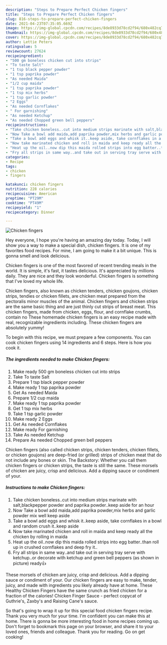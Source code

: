 ```yaml
---
description: "Steps to Prepare Perfect Chicken fingers"
title: "Steps to Prepare Perfect Chicken fingers"
slug: 816-steps-to-prepare-perfect-chicken-fingers
date: 2021-04-23T07:35:05.669Z
image: https://img-global.cpcdn.com/recipes/8de8933d78cd2f94/680x482cq70/chicken-fingers-recipe-main-photo.jpg
thumbnail: https://img-global.cpcdn.com/recipes/8de8933d78cd2f94/680x482cq70/chicken-fingers-recipe-main-photo.jpg
cover: https://img-global.cpcdn.com/recipes/8de8933d78cd2f94/680x482cq70/chicken-fingers-recipe-main-photo.jpg
author: Lettie Peters
ratingvalue: 5
reviewcount: 27624
recipeingredient:
- "500 gm boneless chicken cut into strips"
- "To taste Salt"
- "1 tsp black pepper powder"
- "1 tsp paprika powder"
- "As needed Maida"
- "1/2 cup maida"
- "1 tsp paprika powder"
- "1 tsp mix herbs"
- "1 tsp garlic powder"
- "2 Eggs"
- "As needed Cornflakes"
- " For garnishing"
- "As needed Ketchup"
- "As needed Chopped green bell peppers"
recipeinstructions:
- "Take chicken boneless..cut into medium strips marinate with salt,blackpepper powder and paprika powder..keep aside for an hour"
- "Now Take a bowl add maida,add paprika powder,mix herbs and garlic powder mix well keep aside"
- "Take a bowl add eggs and whisk it..keep aside, take cornflakes in a bowl and random crush it..keep aside"
- "Now take marinated chicken and roll in maida and keep ready all the chicken by rolling in maida"
- "Heat up the oil..now dip this maida rolled strips into egg batter..than roll up in crushed cornflakes and deep fry it.."
- "Fry all strips in same way..and take out in serving tray serve with ketchup..or decorate with ketchup and green bell peppers (as shown in picture) ready👍"
categories:
- Recipe
tags:
- chicken
- fingers

katakunci: chicken fingers 
nutrition: 228 calories
recipecuisine: American
preptime: "PT29M"
cooktime: "PT49M"
recipeyield: "1"
recipecategory: Dinner

---
```



![Chicken fingers](https://img-global.cpcdn.com/recipes/8de8933d78cd2f94/680x482cq70/chicken-fingers-recipe-main-photo.jpg)

Hey everyone, I hope you're having an amazing day today. Today, I will show you a way to make a special dish, chicken fingers. It is one of my favorites food recipes. For mine, I am going to make it a bit unique. This is gonna smell and look delicious.

Chicken fingers is one of the most favored of recent trending meals in the world. It is simple, it's fast, it tastes delicious. It's appreciated by millions daily. They are nice and they look wonderful. Chicken fingers is something that I've loved my whole life.

Chicken fingers, also known as chicken tenders, chicken goujons, chicken strips, tendies or chicken fillets, are chicken meat prepared from the pectoralis minor muscles of the animal. Chicken fingers and chicken strips are the same basic thing and are just thinly cut strips of breast meat. This chicken fingers, made from chicken, eggs, flour, and cornflake crumbs, contain no These homemade chicken fingers is an easy recipe made with real, recognizable ingredients including. These chicken fingers are absolutely yummy!


To begin with this recipe, we must prepare a few components. You can cook chicken fingers using 14 ingredients and 6 steps. Here is how you cook it.

<!--inarticleads1-->

##### The ingredients needed to make Chicken fingers:

1. Make ready 500 gm boneless chicken cut into strips
1. Take To taste Salt
1. Prepare 1 tsp black pepper powder
1. Make ready 1 tsp paprika powder
1. Get As needed Maida
1. Prepare 1/2 cup maida
1. Make ready 1 tsp paprika powder
1. Get 1 tsp mix herbs
1. Take 1 tsp garlic powder
1. Make ready 2 Eggs
1. Get As needed Cornflakes
1. Make ready  For garnishing
1. Take As needed Ketchup
1. Prepare As needed Chopped green bell peppers


Chicken fingers (also called chicken strips, chicken tenders, chicken fillets, or chicken goujons) are deep-fried (or grilled) strips of chicken meat that do not include any bones or skin. The Backstory: Whether you call them chicken fingers or chicken strips, the taste is still the same. These morsels of chicken are juicy, crisp and delicious. Add a dipping sauce or condiment of your. 

<!--inarticleads2-->

##### Instructions to make Chicken fingers:

1. Take chicken boneless..cut into medium strips marinate with salt,blackpepper powder and paprika powder..keep aside for an hour
1. Now Take a bowl add maida,add paprika powder,mix herbs and garlic powder mix well keep aside
1. Take a bowl add eggs and whisk it..keep aside, take cornflakes in a bowl and random crush it..keep aside
1. Now take marinated chicken and roll in maida and keep ready all the chicken by rolling in maida
1. Heat up the oil..now dip this maida rolled strips into egg batter..than roll up in crushed cornflakes and deep fry it..
1. Fry all strips in same way..and take out in serving tray serve with ketchup..or decorate with ketchup and green bell peppers (as shown in picture) ready👍


These morsels of chicken are juicy, crisp and delicious. Add a dipping sauce or condiment of your. Our chicken fingers are easy to make, tender, juicy, and made with ingredients you likely already have at home. These Healthy Chicken Fingers have the same crunch as fried chicken for a fraction of the calories! Chicken Finger Sauce - perfect copycat of Guthrie&#39;s, Zaxby&#39;s and Raising Cane&#39;s sauce. 

So that's going to wrap it up for this special food chicken fingers recipe. Thank you very much for your time. I'm confident you can make this at home. There is gonna be more interesting food in home recipes coming up. Don't forget to bookmark this page on your browser, and share it to your loved ones, friends and colleague. Thank you for reading. Go on get cooking!
